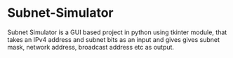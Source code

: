 # Subnet-Simulator

Subnet Simulator is a GUI based project in python using tkinter module, that takes an IPv4 address and subnet bits as an input and gives gives subnet mask, network address, broadcast address etc as output.
